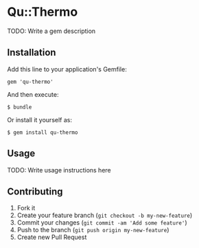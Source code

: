 # Qu::Thermo

TODO: Write a gem description

## Installation

Add this line to your application's Gemfile:

    gem 'qu-thermo'

And then execute:

    $ bundle

Or install it yourself as:

    $ gem install qu-thermo

## Usage

TODO: Write usage instructions here

## Contributing

1. Fork it
2. Create your feature branch (`git checkout -b my-new-feature`)
3. Commit your changes (`git commit -am 'Add some feature'`)
4. Push to the branch (`git push origin my-new-feature`)
5. Create new Pull Request
